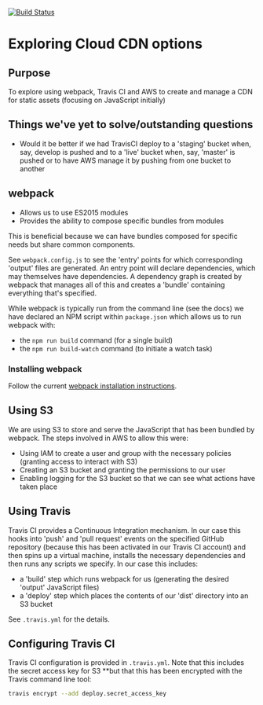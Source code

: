 [![Build Status](https://travis-ci.org/gtvj/cloud-cdn.svg?branch=master)](https://travis-ci.org/gtvj/cloud-cdn)

# Exploring Cloud CDN options

## Purpose

To explore using webpack, Travis CI and AWS to create and manage a CDN for static assets (focusing on JavaScript initially)

## Things we've yet to solve/outstanding questions

* Would it be better if we had TravisCI deploy to a 'staging' bucket when, say, develop is pushed and to a 'live' bucket when, say, 'master' is pushed or to have AWS manage it by pushing from one bucket to another

## webpack

* Allows us to use ES2015 modules
* Provides the ability to compose specific bundles from modules

This is beneficial because we can have bundles composed for specific needs but share common components. 

See `webpack.config.js` to see the 'entry' points for which corresponding 'output' files are generated. An entry point will declare dependencies, which may themselves have dependencies. A dependency graph is created by webpack that manages all of this and creates a 'bundle' containing everything that's specified. 

While webpack is typically run from the command line (see the docs) we have declared an NPM script within `package.json` which allows us to run webpack with:
 
 * the `npm run build` command (for a single build)
 * the `npm run build-watch` command (to initiate a watch task)

### Installing webpack

Follow the current [webpack installation instructions](https://webpack.js.org/guides/installation/).

## Using S3

We are using S3 to store and serve the JavaScript that has been bundled by webpack. The steps involved in AWS to allow this were:

* Using IAM to create a user and group with the necessary policies (granting access to interact with S3)
* Creating an S3 bucket and granting the permissions to our user
* Enabling logging for the S3 bucket so that we can see what actions have taken place

## Using Travis

Travis CI provides a Continuous Integration mechanism. In our case this hooks into 'push' and 'pull request' events on the specified GitHub repository (because this has been activated in our Travis CI account) and then spins up a virtual machine, installs the necessary dependencies and then runs any scripts we specify. In our case this includes: 

* a 'build' step which runs webpack for us (generating the desired 'output' JavaScript files)
* a 'deploy' step which places the contents of our 'dist' directory into an S3 bucket

See `.travis.yml` for the details.

## Configuring Travis CI

Travis CI configuration is provided in `.travis.yml`. Note that this includes the secret access key for S3 **but that this has been encrypted with the Travis command line tool:

```bash
travis encrypt --add deploy.secret_access_key
```

